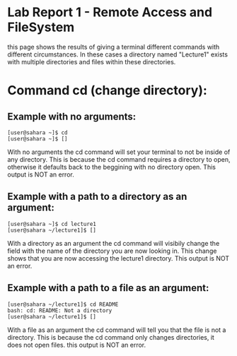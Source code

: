 # Lab Report 1 - Remote Access and FileSystem
this page shows the results of giving a terminal different commands with different circumstances. In these cases a directory named "Lecture1" exists with multiple directories and files within these directories. 
# Command cd (change directory):
## Example with no arguments: 
```
[user@sahara ~]$ cd
[user@sahara ~]$ []
```
With no arguments the cd command will set your terminal to not be inside of any directory.
This is because the cd command requires a directory to open, otherwise it defaults back to the beggining with no directory open.
This output is NOT an error.

## Example with a path to a directory as an argument:
```
[user@sahara ~]$ cd lecture1
[user@sahara ~/lecture1]$ []
```
With a directory as an argument the cd command will visibily change the field with the name of the directory you are now looking in. 
This change shows that you are now accessing the lecture1 directory. 
This output is NOT an error. 

## Example with a path to a file as an argument:
```
[user@sahara ~/lecture1]$ cd README
bash: cd: README: Not a directory
[user@sahara ~/lecture1]$ []
```
With a file as an argument the cd command will tell you that the file is not a directory. 
This is because the cd command only changes directories, it does not open files.
this output is NOT an error.
